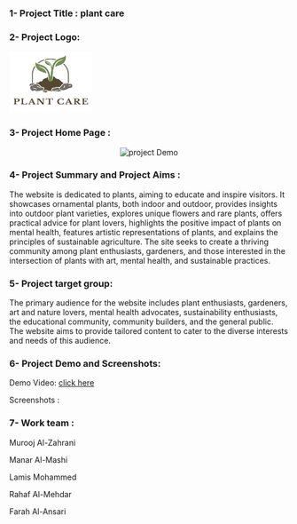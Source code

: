 ### 1- Project Title : plant care


### 2- Project Logo:


  <img src="https://github.com/Murooj-1/plant_care/blob/main/images/logo.png" alt="project Logo" width="150" height="110"/>


### 3- Project Home Page :

<p align="center">
  <img src="" alt="project Demo" width="800" />
</p>

### 4- Project Summary and Project Aims :
The website is dedicated to plants, aiming to educate and inspire visitors. It showcases ornamental plants, both indoor and outdoor, provides insights into outdoor plant varieties, explores unique flowers and rare plants, offers practical advice for plant lovers, highlights the positive impact of plants on mental health, features artistic representations of plants, and explains the principles of sustainable agriculture. The site seeks to create a thriving community among plant enthusiasts, gardeners, and those interested in the intersection of plants with art, mental health, and sustainable practices.


### 5- Project target group:
The primary audience for the website includes plant enthusiasts, gardeners, art and nature lovers, mental health advocates, sustainability enthusiasts, the educational community, community builders, and the general public. The website aims to provide tailored content to cater to the diverse interests and needs of this audience.

### 6- Project Demo and Screenshots:
Demo Video: [click here](https://drive.google.com/file/d/1LJvd2xkRGHnAEHiYAZ58-ePpyaUXxicd/view?usp=drive_link)


Screenshots :



### 7- Work team :
Murooj Al-Zahrani

Manar Al-Mashi

Lamis Mohammed

Rahaf Al-Mehdar

Farah Al-Ansari 



